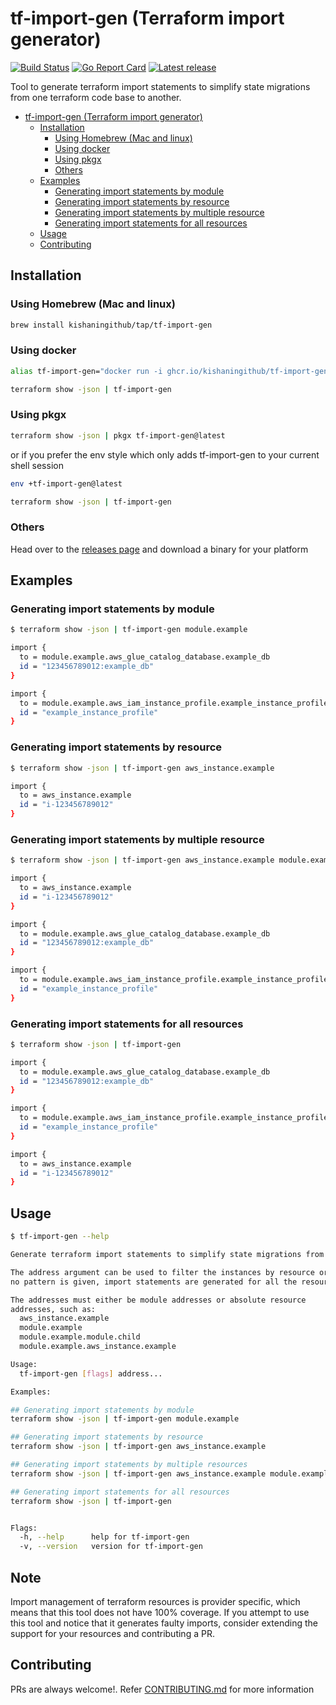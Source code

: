 # tf-import-gen (Terraform import generator)

[![Build Status](https://github.com/kishaningithub/tf-import-gen/actions/workflows/build.yml/badge.svg)](https://github.com/kishaningithub/tf-import-gen/actions/workflows/build.yml)
[![Go Report Card](https://goreportcard.com/badge/github.com/kishaningithub/tf-import-gen)](https://goreportcard.com/report/github.com/kishaningithub/tf-import-gen)
[![Latest release](https://img.shields.io/github/release/kishaningithub/tf-import-gen.svg)](https://github.com/kishaningithub/tf-import-gen/releases)

Tool to generate terraform import statements to simplify state migrations from one terraform code base to another.

<!-- TOC -->
* [tf-import-gen (Terraform import generator)](#tf-import-gen-terraform-import-generator)
  * [Installation](#installation)
    * [Using Homebrew (Mac and linux)](#using-homebrew-mac-and-linux)
    * [Using docker](#using-docker)
    * [Using pkgx](#using-pkgx)
    * [Others](#others)
  * [Examples](#examples)
    * [Generating import statements by module](#generating-import-statements-by-module)
    * [Generating import statements by resource](#generating-import-statements-by-resource)
    * [Generating import statements by multiple resource](#generating-import-statements-by-multiple-resource)
    * [Generating import statements for all resources](#generating-import-statements-for-all-resources)
  * [Usage](#usage)
  * [Contributing](#contributing)
<!-- TOC -->

## Installation

### Using Homebrew (Mac and linux)

```bash
brew install kishaningithub/tap/tf-import-gen
```

### Using docker

```bash
alias tf-import-gen="docker run -i ghcr.io/kishaningithub/tf-import-gen:latest"

terraform show -json | tf-import-gen
```

### Using pkgx

```bash
terraform show -json | pkgx tf-import-gen@latest
```

or if you prefer the env style which only adds tf-import-gen to your current shell session

```bash
env +tf-import-gen@latest

terraform show -json | tf-import-gen
```

### Others

Head over to the [releases page](https://github.com/kishaningithub/tf-import-gen/releases) and download a binary for your platform

## Examples

### Generating import statements by module

```bash
$ terraform show -json | tf-import-gen module.example

import {
  to = module.example.aws_glue_catalog_database.example_db
  id = "123456789012:example_db"
}

import {
  to = module.example.aws_iam_instance_profile.example_instance_profile
  id = "example_instance_profile"
}
```

### Generating import statements by resource

```bash
$ terraform show -json | tf-import-gen aws_instance.example

import {
  to = aws_instance.example
  id = "i-123456789012"
}
```

### Generating import statements by multiple resource

```bash
$ terraform show -json | tf-import-gen aws_instance.example module.example

import {
  to = aws_instance.example
  id = "i-123456789012"
}

import {
  to = module.example.aws_glue_catalog_database.example_db
  id = "123456789012:example_db"
}

import {
  to = module.example.aws_iam_instance_profile.example_instance_profile
  id = "example_instance_profile"
}
```

### Generating import statements for all resources

```bash
$ terraform show -json | tf-import-gen

import {
  to = module.example.aws_glue_catalog_database.example_db
  id = "123456789012:example_db"
}

import {
  to = module.example.aws_iam_instance_profile.example_instance_profile
  id = "example_instance_profile"
}

import {
  to = aws_instance.example
  id = "i-123456789012"
}
```

## Usage

```bash
$ tf-import-gen --help

Generate terraform import statements to simplify state migrations from one terraform code base to another.

The address argument can be used to filter the instances by resource or module. If
no pattern is given, import statements are generated for all the resources.

The addresses must either be module addresses or absolute resource
addresses, such as:
  aws_instance.example
  module.example
  module.example.module.child
  module.example.aws_instance.example

Usage:
  tf-import-gen [flags] address...

Examples:

## Generating import statements by module
terraform show -json | tf-import-gen module.example

## Generating import statements by resource
terraform show -json | tf-import-gen aws_instance.example

## Generating import statements by multiple resources
terraform show -json | tf-import-gen aws_instance.example module.example

## Generating import statements for all resources
terraform show -json | tf-import-gen


Flags:
  -h, --help      help for tf-import-gen
  -v, --version   version for tf-import-gen
```


## Note

Import management of terraform resources is provider specific, which means that this tool does not have 100% coverage. If you attempt to use this tool and notice that it generates faulty imports, consider extending the support for your resources and contributing a PR.

## Contributing

PRs are always welcome!. Refer [CONTRIBUTING.md](./CONTRIBUTING.md) for more information



